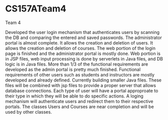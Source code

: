 # CS157ATeam4
Team 4

Developed the user login mechanism that authenticates users by scanning the DB and comparing the entered and saved passwords. The administrator portal is almost complete. It allows the creation and deletion of users. It allows the creation and deletion of courses. The web portion of the login page is finished and the administrator portal is mostly done. Web portion is in JSP files, web input processing is done by serverlets in Java files, and DB logic is in Java files. More than 1/3 of the functional requirements are developed as the admin portal is pretty much finished. Functional requirements of other users such as students and instructors are mostly developed and already defined.
Currently building smaller Java files. These files will be combined with jsp files to provide a proper server that allows database connections. Each type of user will have a portal approproate to their type in which they will be able to do specific actions. A loging mechanism will authenticate users and redirect them to their respective portals. The classes Users and Courses are near completion and will be used by other classes.
